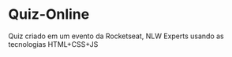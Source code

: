 # Quiz-Online
Quiz criado em um evento da Rocketseat, NLW Experts usando as tecnologias HTML+CSS+JS
